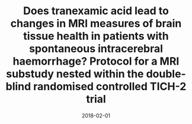 ---
title: "Does tranexamic acid lead to changes in MRI measures of brain tissue health in patients with spontaneous intracerebral haemorrhage? Protocol for a MRI substudy nested within the double-blind randomised controlled TICH-2 trial"
collection: publications-journal
permalink: 
excerpt: 'Protocol for MRI substudy of the TICH-2 Clinical Trial'
date: 2018-02-01
venue: 'BMJ Open'
paperurl: http://bmjopen.bmj.com/content/8/2/e019930.abstract
citation: 'Dineen, R.A., <b>Pszczolkowski, S.</b>, Flaherty, K., Law, Z.K., Morgan, P.S., Roberts, I., Werring, D.J., Salman, R.A.S., England, T., Bath, P.M. and Sprigg, N., 2018. &quot;Does tranexamic acid lead to changes in MRI measures of brain tissue health in patients with spontaneous intracerebral haemorrhage? Protocol for a MRI substudy nested within the double-blind randomised controlled TICH-2 trial.&quot; <i>BMJ open</i>, 8(2), p.e019930'
---